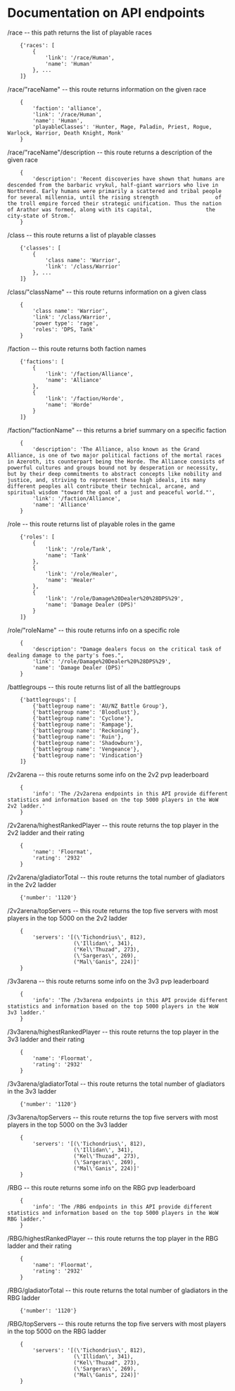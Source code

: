 # Documentation on API endpoints

/race                         -- this path returns the list of playable races
```
    {'races': [
        {
            'link': '/race/Human', 
            'name': 'Human'
        }, ...
    ]} 
```


/race/"raceName"              -- this route returns information on the given race
```
    {
        'faction': 'alliance', 
        'link': '/race/Human', 
        'name': 'Human',
        'playableClasses': 'Hunter, Mage, Paladin, Priest, Rogue, Warlock, Warrior, Death Knight, Monk'
    }
```


/race/"raceName"/description  -- this route returns a description of the given race
```
    {
        'description': 'Recent discoveries have shown that humans are descended from the barbaric vrykul, half-giant warriors who live in                      Northrend. Early humans were primarily a scattered and tribal people for several millennia, until the rising strength                  of the troll empire forced their strategic unification. Thus the nation of Arathor was formed, along with its capital,                 the city-state of Strom.'
    }
```


/class                        -- this route returns a list of playable classes
```
    {'classes': [
        {
            'class name': 'Warrior',
            'link': '/class/Warrior'
        }, ...
    ]}
```


/class/"className"            -- this route returns information on a given class
```
    {
        'class name': 'Warrior', 
        'link': '/class/Warrior', 
        'power type': 'rage', 
        'roles': 'DPS, Tank'
    }
```


/faction                      -- this route returns both faction names
```
    {'factions': [
        {
            'link': '/faction/Alliance', 
            'name': 'Alliance'
        }, 
        {
            'link': '/faction/Horde', 
            'name': 'Horde'
        }
    ]}
```

/faction/"factionName"        -- this returns a brief summary on a specific faction
```
    {
        'description': 'The Alliance, also known as the Grand Alliance, is one of two major political factions of the mortal races in Azeroth, its counterpart being the Horde. The Alliance consists of powerful cultures and groups bound not by desperation or necessity, but by their deep commitments to abstract concepts like nobility and justice, and, striving to represent these high ideals, its many different peoples all contribute their technical, arcane, and spiritual wisdom "toward the goal of a just and peaceful world."', 
        'link': '/faction/Alliance', 
        'name': 'Alliance'
    }
```

/role                         -- this route returns list of playable roles in the game
```
    {'roles': [
        {
            'link': '/role/Tank', 
            'name': 'Tank'
        }, 
        {
            'link': '/role/Healer', 
            'name': 'Healer'
        }, 
        {
            'link': '/role/Damage%20Dealer%20%28DPS%29', 
            'name': 'Damage Dealer (DPS)'
        }
    ]}
```

/role/"roleName"              -- this route returns info on a specific role
```
    {
        'description': "Damage dealers focus on the critical task of dealing damage to the party's foes.", 
        'link': '/role/Damage%20Dealer%20%28DPS%29',
        'name': 'Damage Dealer (DPS)'
    }
```

/battlegroups                 -- this route returns list of all the battlegroups
```
    {'battlegroups': [
        {'battlegroup name': 'AU/NZ Battle Group'}, 
        {'battlegroup name': 'Bloodlust'}, 
        {'battlegroup name': 'Cyclone'}, 
        {'battlegroup name': 'Rampage'}, 
        {'battlegroup name': 'Reckoning'}, 
        {'battlegroup name': 'Ruin'}, 
        {'battlegroup name': 'Shadowburn'}, 
        {'battlegroup name': 'Vengeance'}, 
        {'battlegroup name': 'Vindication'}
    ]}
```

/2v2arena                     -- this route returns some info on the 2v2 pvp leaderboard
```
    {
        'info': 'The /2v2arena endpoints in this API provide different statistics and information based on the top 5000 players in the WoW 2v2 ladder.'
    }
```

/2v2arena/highestRankedPlayer -- this route returns the top player in the 2v2 ladder and their rating
```
    {
        'name': 'Floormat', 
        'rating': '2932'
    }
```

/2v2arena/gladiatorTotal      -- this route returns the total number of gladiators in the 2v2 ladder
```
    {'number': '1120'}
```

/2v2arena/topServers          -- this route returns the top five servers with most players in the top 5000 on the 2v2 ladder
```
    {
        'servers': '[(\'Tichondrius\', 812), 
                     (\'Illidan\', 341), 
                     ("Kel\'Thuzad", 273), 
                     (\'Sargeras\', 269),
                     ("Mal\'Ganis", 224)]'
    }
```

/3v3arena                     -- this route returns some info on the 3v3 pvp leaderboard
```
    {
        'info': 'The /3v3arena endpoints in this API provide different statistics and information based on the top 5000 players in the WoW 3v3 ladder.'
    }
```

/3v3arena/highestRankedPlayer -- this route returns the top player in the 3v3 ladder and their rating
```
    {
        'name': 'Floormat', 
        'rating': '2932'
    }
```

/3v3arena/gladiatorTotal      -- this route returns the total number of gladiators in the 3v3 ladder
```
    {'number': '1120'}
```

/3v3arena/topServers          -- this route returns the top five servers with most players in the top 5000 on the 3v3 ladder
```
    {
        'servers': '[(\'Tichondrius\', 812), 
                     (\'Illidan\', 341), 
                     ("Kel\'Thuzad", 273), 
                     (\'Sargeras\', 269),
                     ("Mal\'Ganis", 224)]'
    }
```

/RBG                          -- this route returns some info on the RBG pvp leaderboard
```
    {
        'info': 'The /RBG endpoints in this API provide different statistics and information based on the top 5000 players in the WoW RBG ladder.'
    }
```

/RBG/highestRankedPlayer      -- this route returns the top player in the RBG ladder and their rating
```
    {
        'name': 'Floormat', 
        'rating': '2932'
    }
```

/RBG/gladiatorTotal           -- this route returns the total number of gladiators in the RBG ladder
```
    {'number': '1120'}
```

/RBG/topServers               -- this route returns the top five servers with most players in the top 5000 on the RBG ladder
```
    {
        'servers': '[(\'Tichondrius\', 812), 
                     (\'Illidan\', 341), 
                     ("Kel\'Thuzad", 273), 
                     (\'Sargeras\', 269),
                     ("Mal\'Ganis", 224)]'
    }
```

